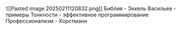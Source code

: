 ![[Pasted image 20250211120832.png]]
Библия - Эккель
Васильев - примеры
Тонкности - эффективное программирование
Профессионализм - Хорстманн
